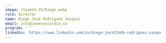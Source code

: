 ```yaml
---
image: /team24-25/Diego.webp
role: Director
name: Diego José Rodriguez Vasquez
email: info@ieeeconcordia.ca
program: ' '
linkedin: 'https://www.linkedin.com/in/diego-jos%C3%A9-rodriguez-vasquez/'
---
```



